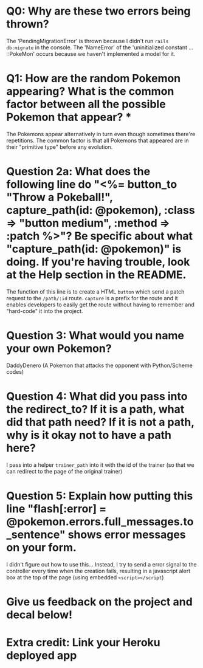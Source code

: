 # Q0: Why are these two errors being thrown?

The 'PendingMigrationError' is thrown because I didn't run `rails db:migrate` in the console.
The 'NameError' of the 'uninitialized constant ... ::PokeMon' occurs because we haven't implemented a model for it.

# Q1: How are the random Pokemon appearing? What is the common factor between all the possible Pokemon that appear? *

The Pokemons appear alternatively in turn even though sometimes there're repetitions. The common factor is that all Pokemons that appeared are in their "primitive type" before any evolution.

# Question 2a: What does the following line do "<%= button_to "Throw a Pokeball!", capture_path(id: @pokemon), :class => "button medium", :method => :patch %>"? Be specific about what "capture_path(id: @pokemon)" is doing. If you're having trouble, look at the Help section in the README.

The function of this line is to create a HTML `button` which send a patch request to the `/path/:id` route. 
`capture` is a prefix for the route and it enables developers to easily get the route without having to remember and "hard-code" it into the project.

# Question 3: What would you name your own Pokemon?

DaddyDenero (A Pokemon that attacks the opponent with Python/Scheme codes)

# Question 4: What did you pass into the redirect_to? If it is a path, what did that path need? If it is not a path, why is it okay not to have a path here?

I pass into a helper `trainer_path` into it with the id of the trainer (so that we can redirect to the page of the original trainer)

# Question 5: Explain how putting this line "flash[:error] = @pokemon.errors.full_messages.to_sentence" shows error messages on your form.

I didn't figure out how to use this... Instead, I try to send a error signal to the controller every time when the creation fails, resulting in a javascript alert box at the top of the page (using embedded `<script></script`)

# Give us feedback on the project and decal below!

# Extra credit: Link your Heroku deployed app

